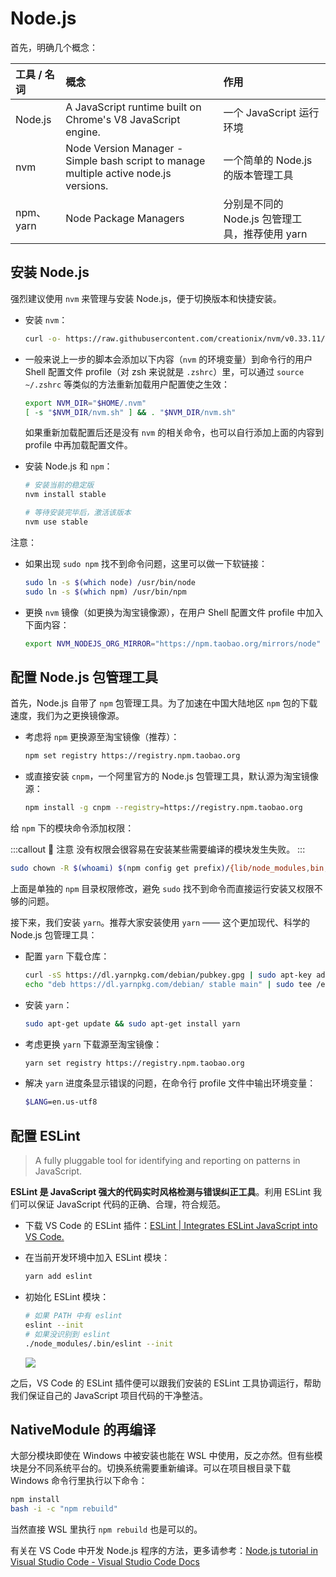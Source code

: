 # Node.js <a href="https://github.com/suyanhanx"><Badge text="@suyanhanx"/></a>

首先，明确几个概念：

| 工具 / 名词 | 概念                                                                                  | 作用                                           |
| :---------- | :------------------------------------------------------------------------------------ | :--------------------------------------------- |
| Node.js     | A JavaScript runtime built on Chrome's V8 JavaScript engine.                          | 一个 JavaScript 运行环境                       |
| nvm         | Node Version Manager - Simple bash script to manage multiple active node.js versions. | 一个简单的 Node.js 的版本管理工具              |
| npm、yarn   | Node Package Managers                                                                 | 分别是不同的 Node.js 包管理工具，推荐使用 yarn |

## 安装 Node.js

强烈建议使用 `nvm` 来管理与安装 Node.js，便于切换版本和快捷安装。

- 安装 `nvm`：

  ```bash
  curl -o- https://raw.githubusercontent.com/creationix/nvm/v0.33.11/install.sh | bash
  ```

- 一般来说上一步的脚本会添加以下内容（`nvm` 的环境变量）到命令行的用户 Shell 配置文件 profile（对 zsh 来说就是 `.zshrc`）里，可以通过 `source ~/.zshrc` 等类似的方法重新加载用户配置使之生效：

  ```bash
  export NVM_DIR="$HOME/.nvm"
  [ -s "$NVM_DIR/nvm.sh" ] && . "$NVM_DIR/nvm.sh"
  ```

  如果重新加载配置后还是没有 `nvm` 的相关命令，也可以自行添加上面的内容到 profile 中再加载配置文件。

- 安装 Node.js 和 `npm`：

  ```bash
  # 安装当前的稳定版
  nvm install stable

  # 等待安装完毕后，激活该版本
  nvm use stable
  ```

注意：

- 如果出现 `sudo npm` 找不到命令问题，这里可以做一下软链接：

  ```bash
  sudo ln -s $(which node) /usr/bin/node
  sudo ln -s $(which npm) /usr/bin/npm
  ```

- 更换 `nvm` 镜像（如更换为淘宝镜像源），在用户 Shell 配置文件 profile 中加入下面内容：

  ```bash
  export NVM_NODEJS_ORG_MIRROR="https://npm.taobao.org/mirrors/node"
  ```

## 配置 Node.js 包管理工具

首先，Node.js 自带了 `npm` 包管理工具。为了加速在中国大陆地区 `npm` 包的下载速度，我们为之更换镜像源。

- 考虑将 `npm` 更换源至淘宝镜像（推荐）：

  ```bash
  npm set registry https://registry.npm.taobao.org
  ```

- 或直接安装 `cnpm`，一个阿里官方的 Node.js 包管理工具，默认源为淘宝镜像源：

  ```bash
  npm install -g cnpm --registry=https://registry.npm.taobao.org
  ```

给 `npm` 下的模块命令添加权限：

:::callout 🥑 注意
没有权限会很容易在安装某些需要编译的模块发生失败。
:::

```bash
sudo chown -R $(whoami) $(npm config get prefix)/{lib/node_modules,bin,share}
```

上面是单独的 `npm` 目录权限修改，避免 `sudo` 找不到命令而直接运行安装又权限不够的问题。

接下来，我们安装 `yarn`。推荐大家安装使用 `yarn` —— 这个更加现代、科学的 Node.js 包管理工具：

- 配置 `yarn` 下载仓库：

  ```bash
  curl -sS https://dl.yarnpkg.com/debian/pubkey.gpg | sudo apt-key add -
  echo "deb https://dl.yarnpkg.com/debian/ stable main" | sudo tee /etc/apt/sources.list.d/yarn.list
  ```

- 安装 `yarn`：

  ```bash
  sudo apt-get update && sudo apt-get install yarn
  ```

- 考虑更换 `yarn` 下载源至淘宝镜像：

  ```bash
  yarn set registry https://registry.npm.taobao.org
  ```

- 解决 `yarn` 进度条显示错误的问题，在命令行 profile 文件中输出环境变量：

  ```bash
  $LANG=en.us-utf8
  ```

## 配置 ESLint <a href="https://github.com/spencerwooo"><Badge text="@SpencerWoo"/></a>

> A fully pluggable tool for identifying and reporting on patterns in JavaScript.

**ESLint 是 JavaScript 强大的代码实时风格检测与错误纠正工具**。利用 ESLint 我们可以保证 JavaScript 代码的正确、合理，符合规范。

- 下载 VS Code 的 ESLint 插件：[ESLint | Integrates ESLint JavaScript into VS Code.](https://marketplace.visualstudio.com/items?itemName=dbaeumer.vscode-eslint)
- 在当前开发环境中加入 ESLint 模块：

  ```bash
  yarn add eslint
  ```

- 初始化 ESLint 模块：

  ```bash
  # 如果 PATH 中有 eslint
  eslint --init
  # 如果没识别到 eslint
  ./node_modules/.bin/eslint --init
  ```

  ![](https://cdn.spencer.felinae98.cn/github/2020/09/200902_221830.png)

之后，VS Code 的 ESLint 插件便可以跟我们安装的 ESLint 工具协调运行，帮助我们保证自己的 JavaScript 项目代码的干净整洁。

## NativeModule 的再编译

大部分模块即使在 Windows 中被安装也能在 WSL 中使用，反之亦然。但有些模块是分不同系统平台的。切换系统需要重新编译。可以在项目根目录下载 Windows 命令行里执行以下命令：

```bash
npm install
bash -i -c "npm rebuild"
```

当然直接 WSL 里执行 `npm rebuild` 也是可以的。

有关在 VS Code 中开发 Node.js 程序的方法，更多请参考：[Node.js tutorial in Visual Studio Code - Visual Studio Code Docs](https://code.visualstudio.com/docs/nodejs/working-with-javascript)
